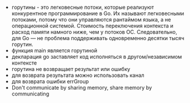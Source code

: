 - горутины - это легковесные потоки, которые реализуют конкурентное программирование в Go. Их называют легковесными потоками, потому что они управляются рантаймом языка, а не операционной системой. Стоимость переключения контекста и расход памяти намного ниже, чем у потоков ОС. Следовательно, для Go — не проблема поддерживать одновременно десятки тысяч горутин.
- функция main является горутиной
- декларация go заставляет код исполняться в другом/независимом контексте
- горутина не возвращает результат или ошибку
- для возврата результата можно использовать канал
- для возврата ошибки errGroup
- Don't communicate by sharing memory, share memory by communicating
